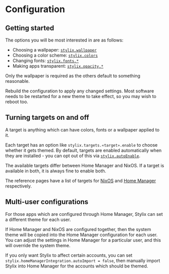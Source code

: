 # Configuration

## Getting started

The options you will be most interested in are as follows:

- Choosing a wallpaper: [`stylix.wallpaper`](./options/nixos.html#stylixwallpaper)
- Choosing a color scheme: [`stylix.colors`](./options/nixos.html#stylixcolors)
- Changing fonts: [`stylix.fonts.*`](./options/nixos.html#stylixfontsemoji)
- Making apps transparent: [`stylix.opacity.*`](./options/nixos.html#stylixopacityapplications)

Only the wallpaper is required as the others default to something reasonable.

Rebuild the configuration to apply any changed settings. Most software needs to
be restarted for a new theme to take effect, so you may wish to reboot too.

## Turning targets on and off

A target is anything which can have colors, fonts or a wallpaper applied to
it.

Each target has an option like `stylix.targets.«target».enable` to choose
whether it gets themed. By default, targets are enabled automatically when
they are installed - you can opt out of this via
[`stylix.autoEnable`](./options/nixos.html#stylixautoenable).

The available targets differ between Home Manager and NixOS. If a target
is available in both, it is always fine to enable both.

The reference pages have a list of targets for [NixOS](options/nixos.md) and
[Home Manager](options/hm.md) respectively.

## Multi-user configurations

For those apps which are configured through Home Manager, Stylix can set a
different theme for each user.

If Home Manager and NixOS are configured together, then the system theme will
be copied into the Home Manager configuration for each user. You can adjust
the settings in Home Manager for a particular user, and this will override the
system theme.

If you only want Stylix to affect certain accounts, you can set
`stylix.homeManagerIntegration.autoImport = false`, then manually import Stylix
into Home Manager for the accounts which should be themed.
